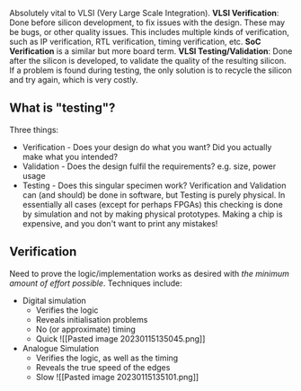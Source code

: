 Absolutely vital to VLSI (Very Large Scale Integration).
**VLSI Verification**: Done before silicon development, to fix issues with the design. These may be bugs, or other quality issues. This includes multiple kinds of verification, such as IP verification, RTL verification, timing verification, etc. **SoC Verification** is a similar but more board term.
**VLSI Testing/Validation**: Done after the silicon is developed, to validate the quality of the resulting silicon. If a problem is found during testing, the only solution is to recycle the silicon and try again, which is very costly.

## What is "testing"?
Three things:
- Verification - Does your design do what you want? Did you actually make what you intended?
- Validation - Does the design fulfil the requirements? e.g. size, power usage
- Testing - Does this singular specimen work?
Verification and Validation can (and should) be done in software, but Testing is purely physical.
In essentially all cases (except for perhaps FPGAs) this checking is done by simulation and not by making physical prototypes. Making a chip is expensive, and you don't want to print any mistakes!

## Verification
Need to prove the logic/implementation works as desired with *the minimum amount of effort possible*.
Techniques include:
- Digital simulation
	- Verifies the logic
	- Reveals initialisation problems
	- No (or approximate) timing
	- Quick
![[Pasted image 20230115135045.png]]
- Analogue Simulation
	- Verifies the logic, as well as the timing
	- Reveals the true speed of the edges
	- Slow
![[Pasted image 20230115135101.png]]
